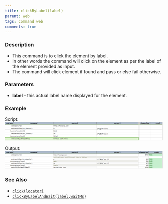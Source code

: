 ```yaml
---
title: clickByLabel(label)
parent: web
tags: command web
comments: true
---
```


### Description

- This command is to click the element by label.
- In other words the command will click on the element as per the label of the element provided as input.
- The command will click element if found and pass or else fail otherwise.

### Parameters

- **label** - this actual label name displayed for the element.

### Example

Script:<br/>
![](image/clickByLabel_01.png)

Output:<br/>
![](image/clickByLabel_02.png)

### See Also

- [`click(locator)`](click(locator).html)
- [`clickByLabelAndWait(label,waitMs)`](clickByLabelAndWait(label,waitMs).html)